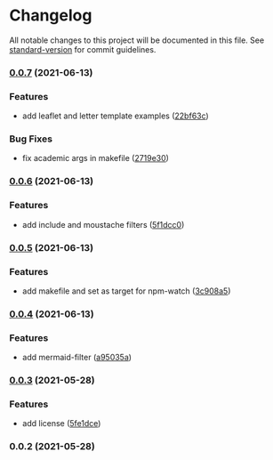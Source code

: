 # Changelog

All notable changes to this project will be documented in this file. See [standard-version](https://github.com/conventional-changelog/standard-version) for commit guidelines.

### [0.0.7](https://bitbucket.org/schoolcraftteam/pandocker/branches/compare/v0.0.6..v0.0.7) (2021-06-13)


### Features

* add leaflet and letter template examples ([22bf63c](https://bitbucket.org/schoolcraftteam/pandocker/commits/22bf63ca91e517ef8a5d8717d1ac69c3f61886c2))


### Bug Fixes

* fix academic args in makefile ([2719e30](https://bitbucket.org/schoolcraftteam/pandocker/commits/2719e305e78638d0be23792cf5c41b15820a2679))

### [0.0.6](https://bitbucket.org/schoolcraftteam/pandocker/branches/compare/v0.0.5..v0.0.6) (2021-06-13)


### Features

* add include and moustache filters ([5f1dcc0](https://bitbucket.org/schoolcraftteam/pandocker/commits/5f1dcc0fce1e7cb9b468206df16386e328409480))

### [0.0.5](https://bitbucket.org/schoolcraftteam/pandocker/branches/compare/v0.0.4..v0.0.5) (2021-06-13)


### Features

* add makefile and set as target for npm-watch ([3c908a5](https://bitbucket.org/schoolcraftteam/pandocker/commits/3c908a50a9c75a45c9da5307b20e43b35406588f))

### [0.0.4](https://bitbucket.org/schoolcraftteam/pandocker/branches/compare/v0.0.3..v0.0.4) (2021-06-13)


### Features

* add mermaid-filter ([a95035a](https://bitbucket.org/schoolcraftteam/pandocker/commits/a95035a018002974ea21b3cacd18456073ac6bd2))

### [0.0.3](https://bitbucket.org/schoolcraftteam/pandocker/branches/compare/v0.0.2..v0.0.3) (2021-05-28)


### Features

* add license ([5fe1dce](https://bitbucket.org/schoolcraftteam/pandocker/commits/5fe1dce41756c7268aaa8197facfda858ed2f56f))

### 0.0.2 (2021-05-28)

